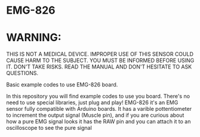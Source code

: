 # EMG-826

# WARNING:
THIS IS NOT A MEDICAL DEVICE.
IMPROPER USE OF THIS SENSOR COULD CAUSE HARM TO THE SUBJECT.
YOU MUST BE INFORMED BEFORE USING IT. DON'T TAKE RISKS.
READ THE MANUAL AND DON'T HESITATE TO ASK QUESTIONS.

Basic example codes to use EMG-826 board.

In this repository you will find example codes to use you board.
There's no need to use special libraries, just plug and play!
EMG-826 it's an EMG sensor fully compatible with Arduino boards. It has a varible pottentiometer to increment the output signal (Muscle pin), and if you are curious about how a pure EMG signal looks it has the RAW pin and you can attach it to an oscilloscope to see the pure signal

